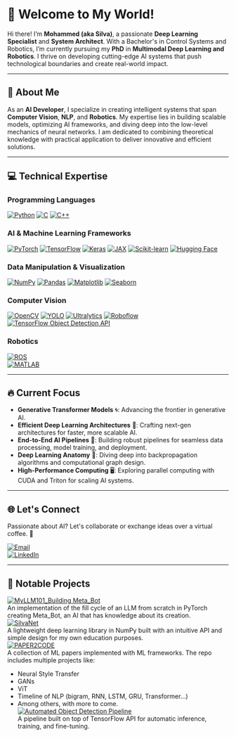 # 🚀 Welcome to My World!

Hi there! I’m **Mohammed (aka Silva)**, a passionate **Deep Learning Specialist** and **System Architect**. With a Bachelor's in Control Systems and Robotics, I’m currently pursuing my **PhD** in **Multimodal Deep Learning and Robotics**. I thrive on developing cutting-edge AI systems that push technological boundaries and create real-world impact.

---

## 🌟 About Me

As an **AI Developer**, I specialize in creating intelligent systems that span **Computer Vision**, **NLP**, and **Robotics**. My expertise lies in building scalable models, optimizing AI frameworks, and diving deep into the low-level mechanics of neural networks. I am dedicated to combining theoretical knowledge with practical application to deliver innovative and efficient solutions.

---

## 💻 Technical Expertise

### **Programming Languages**
[![Python](https://img.shields.io/badge/Python-3776AB?style=for-the-badge&logo=python&logoColor=white)](https://www.python.org/)   [![C](https://img.shields.io/badge/C-A8B9CC?style=for-the-badge&logo=c&logoColor=white)](https://en.wikipedia.org/wiki/C_(programming_language))   [![C++](https://img.shields.io/badge/C++-00599C?style=for-the-badge&logo=c%2B%2B&logoColor=white)](https://en.wikipedia.org/wiki/C%2B%2B)

### **AI & Machine Learning Frameworks**
[![PyTorch](https://img.shields.io/badge/PyTorch-EE4C2C?style=for-the-badge&logo=pytorch&logoColor=white)](https://pytorch.org/)   [![TensorFlow](https://img.shields.io/badge/TensorFlow-FF6F00?style=for-the-badge&logo=tensorflow&logoColor=white)](https://www.tensorflow.org/)   [![Keras](https://img.shields.io/badge/Keras-D00000?style=for-the-badge&logo=keras&logoColor=white)](https://keras.io/)   [![JAX](https://img.shields.io/badge/JAX-FFB6C1?style=for-the-badge&logo=jax&logoColor=black)](https://github.com/google/jax)   [![Scikit-learn](https://img.shields.io/badge/Scikit-learn-F7931E?style=for-the-badge&logo=scikit-learn&logoColor=white)](https://scikit-learn.org/)   [![Hugging Face](https://img.shields.io/badge/Hugging_Face-F24D42?style=for-the-badge&logo=HuggingFace&logoColor=white)](https://huggingface.co/)

### **Data Manipulation & Visualization**
[![NumPy](https://img.shields.io/badge/NumPy-013243?style=for-the-badge&logo=numpy&logoColor=white)](https://numpy.org/)   [![Pandas](https://img.shields.io/badge/Pandas-150458?style=for-the-badge&logo=pandas&logoColor=white)](https://pandas.pydata.org/)   [![Matplotlib](https://img.shields.io/badge/Matplotlib-003C8F?style=for-the-badge&logo=matplotlib&logoColor=white)](https://matplotlib.org/)   [![Seaborn](https://img.shields.io/badge/Seaborn-9A4E6A?style=for-the-badge&logo=seaborn&logoColor=white)](https://seaborn.pydata.org/)

### **Computer Vision**
[![OpenCV](https://img.shields.io/badge/OpenCV-5C3D7A?style=for-the-badge&logo=opencv&logoColor=white)](https://opencv.org/)   [![YOLO](https://img.shields.io/badge/YOLO-0066FF?style=for-the-badge&logo=github&logoColor=white)](https://github.com/AlexeyAB/darknet)   [![Ultralytics](https://img.shields.io/badge/Ultralytics-FF473D?style=for-the-badge&logo=github&logoColor=white)](https://github.com/ultralytics)   [![Roboflow](https://img.shields.io/badge/Roboflow-FF6F00?style=for-the-badge&logo=github&logoColor=white)](https://roboflow.com/)   [![TensorFlow Object Detection API](https://img.shields.io/badge/TensorFlow_Object_Detection_API-FF6F00?style=for-the-badge&logo=tensorflow&logoColor=white)](https://github.com/tensorflow/models/tree/master/research/object_detection)

### **Robotics**
[![ROS](https://img.shields.io/badge/ROS-22314E?style=for-the-badge&logo=ros&logoColor=white)](https://www.ros.org/)  
[![MATLAB](https://img.shields.io/badge/MATLAB-0076A8?style=for-the-badge&logo=matlab&logoColor=white)](https://www.mathworks.com/products/matlab.html)

---

## 🔥 Current Focus

- **Generative Transformer Models** 🌀: Advancing the frontier in generative AI.  
- **Efficient Deep Learning Architectures** 🚀: Crafting next-gen architectures for faster, more scalable AI.  
- **End-to-End AI Pipelines** 💼: Building robust pipelines for seamless data processing, model training, and deployment.  
- **Deep Learning Anatomy** 🌌: Diving deep into backpropagation algorithms and computational graph design.  
- **High-Performance Computing** 🖥️: Exploring parallel computing with CUDA and Triton for scaling AI systems.

---

## 🌐 Let's Connect

Passionate about AI? Let's collaborate or exchange ideas over a virtual coffee. 🚀

[![Email](https://img.shields.io/badge/Email-silvapi1994%40gmail.com-D14836?style=for-the-badge&logo=gmail&logoColor=white)](mailto:silvapi1994@gmail.com)  
[![LinkedIn](https://img.shields.io/badge/LinkedIn-Mohammed%20Sedeg-0A66C2?style=for-the-badge&logo=linkedin&logoColor=white)](https://www.linkedin.com/in/mohammed-sedeg-67444b307/)

---

## 📂 Notable Projects

[![MyLLM101_Building Meta_Bot](https://img.shields.io/badge/MyLLM101_Building_Meta_Bot-FF4F00?style=for-the-badge&logo=github&logoColor=white)](https://github.com/silvaxxx1/MyLLM101)  
An implementation of the fill cycle of an LLM from scratch in PyTorch creating Meta_Bot, an AI that has knowledge about its creation.  
[![SilvaNet](https://img.shields.io/badge/SilvaNet-00599C?style=for-the-badge&logo=github&logoColor=white)](https://github.com/silvaxxx1/SilvaNet)  
A lightweight deep learning library in NumPy built with an intuitive API and simple design for my own education purposes.  
[![PAPER2CODE](https://img.shields.io/badge/PAPER2CODE-0E76A8?style=for-the-badge&logo=github&logoColor=white)](https://github.com/silvaxxx1/PAPER2CODE)  
A collection of ML papers implemented with ML frameworks. The repo includes multiple projects like:
  - Neural Style Transfer
  - GANs
  - ViT
  - Timeline of NLP (bigram, RNN, LSTM, GRU, Transformer…)
  - Among others, with more to come.
[![Automated Object Detection Pipeline](https://img.shields.io/badge/Automated_Pipeline_for_Inference-FF6F00?style=for-the-badge&logo=github&logoColor=white)](https://github.com/silvaxxx1/Automated-Pipeline-for-Inference-and-Fine-Tuning-Using-TensorFlow-2-Object-Detection-API)  
A pipeline built on top of TensorFlow API for automatic inference, training, and fine-tuning.
